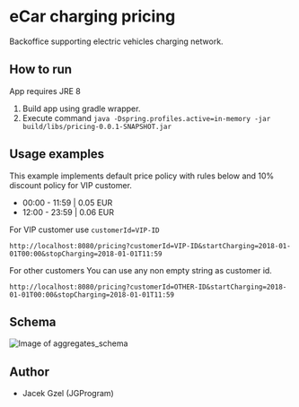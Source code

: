 # eCar charging pricing

Backoffice supporting electric vehicles charging network.

## How to run

App requires JRE 8

 1. Build app using gradle wrapper.
 2. Execute command `java -Dspring.profiles.active=in-memory -jar build/libs/pricing-0.0.1-SNAPSHOT.jar`
 
## Usage examples

This example implements default price policy with rules below and 10% discount policy for VIP customer.

 - 00:00 - 11:59 | 0.05 EUR
 - 12:00 - 23:59 | 0.06 EUR

For VIP customer use `customerId=VIP-ID`

`http://localhost:8080/pricing?customerId=VIP-ID&startCharging=2018-01-01T00:00&stopCharging=2018-01-01T11:59`

For other customers You can use any non empty string as customer id.

`http://localhost:8080/pricing?customerId=OTHER-ID&startCharging=2018-01-01T00:00&stopCharging=2018-01-01T11:59`

## Schema

![Image of aggregates_schema](https://jgprogram.files.wordpress.com/2018/11/vattenfall_ecar.png)

## Author
 - Jacek Gzel (JGProgram)
